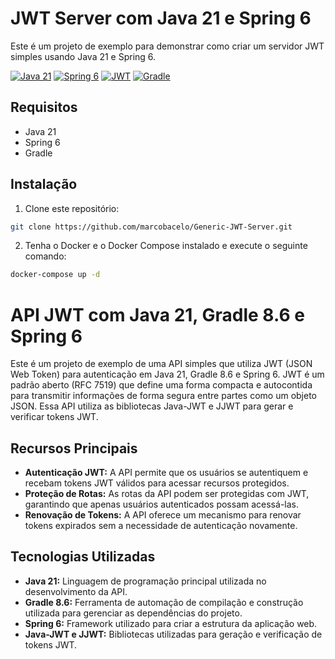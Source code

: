 # JWT Server com Java 21 e Spring 6

Este é um projeto de exemplo para demonstrar como criar um servidor JWT simples usando Java 21 e Spring 6.

[![Java 21](https://img.shields.io/badge/Java-21-blue)](https://www.oracle.com/java/technologies/javase-jdk11-downloads.html)
[![Spring 6](https://img.shields.io/badge/Spring-6-green)](https://spring.io/)
[![JWT](https://img.shields.io/badge/JWT-Authentication-yellow)](https://jwt.io/)
[![Gradle](https://img.shields.io/badge/Gradle-8.7-blue)](https://gradle.org/releases/)


## Requisitos

- Java 21
- Spring 6
- Gradle

## Instalação

1. Clone este repositório:

```sh
git clone https://github.com/marcobacelo/Generic-JWT-Server.git
```
2. Tenha o Docker e o Docker Compose instalado e execute o seguinte comando:
```sh
docker-compose up -d
```

# API JWT com Java 21, Gradle 8.6 e Spring 6

Este é um projeto de exemplo de uma API simples que utiliza JWT (JSON Web Token) para autenticação em Java 21, Gradle 8.6 e Spring 6. JWT é um padrão aberto (RFC 7519) que define uma forma compacta e autocontida para transmitir informações de forma segura entre partes como um objeto JSON. Essa API utiliza as bibliotecas Java-JWT e JJWT para gerar e verificar tokens JWT.

## Recursos Principais

- **Autenticação JWT:** A API permite que os usuários se autentiquem e recebam tokens JWT válidos para acessar recursos protegidos.
- **Proteção de Rotas:** As rotas da API podem ser protegidas com JWT, garantindo que apenas usuários autenticados possam acessá-las.
- **Renovação de Tokens:** A API oferece um mecanismo para renovar tokens expirados sem a necessidade de autenticação novamente.

## Tecnologias Utilizadas

- **Java 21:** Linguagem de programação principal utilizada no desenvolvimento da API.
- **Gradle 8.6:** Ferramenta de automação de compilação e construção utilizada para gerenciar as dependências do projeto.
- **Spring 6:** Framework utilizado para criar a estrutura da aplicação web.
- **Java-JWT e JJWT:** Bibliotecas utilizadas para geração e verificação de tokens JWT.
